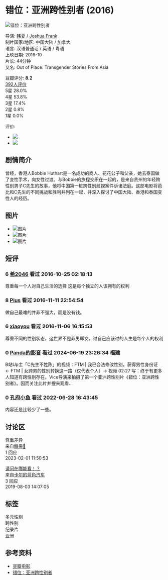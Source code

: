 # 错位：亚洲跨性别者 (2016)

![错位：亚洲跨性别者](https://img3.doubanio.com/view/photo/s_ratio_poster/public/p2392005767.webp)

导演: [韩夏](/subject_search?search_text=%E9%9F%A9%E5%A4%8F) / [Joshua Frank](/subject_search?search_text=Joshua%20Frank)   
制片国家/地区: 中国大陆 / 加拿大   
语言: 汉语普通话 / 英语 / 粤语   
上映日期: 2016-10   
片长: 44分钟   
又名: Out of Place: Transgender Stories From Asia   

豆瓣评分: **8.2**  
[392人评价](comments)  
5星 28.0%  
4星 53.8%  
3星 17.4%  
2星 0.8%  
1星 0.0%

评价:  
- ![](https://img9.doubanio.com/cuphead/movie-static/pics/short-comment.gif)  
- ![](https://img1.doubanio.com/cuphead/movie-static/pics/add-review.gif)  

## 剧情简介

曾经，香港人Bobbie Huthart是一名成功的商人、花花公子和父亲，她去泰国做了变性手术，向女性过渡。与Bobbie的旅程交织在一起的，是来自贵州的年轻跨性别男子C先生的故事，他将中国第一桩跨性别歧视案件诉诸法庭。这部电影将芭比和C先生的不同挑战和胜利并列在一起，并深入探讨了中国大陆、香港和泰国变性人的经历。

## 图片

- ![图片](https://img9.doubanio.com/view/photo/sqxs/public/p2909635624.webp)  
- ![图片](https://img3.doubanio.com/view/photo/sqxs/public/p2392005767.webp)  
- ![图片](https://img3.doubanio.com/view/photo/sqxs/public/p2391903033.webp)  

## 短评 

### 6 [希2046](https://www.douban.com/people/4291169/) 看过 2016-10-25 02:18:13
尊重每一个人对自己生活的选择 这是每个独立的人该拥有的权利

### 8 [Pius](https://www.douban.com/people/Pius/) 看过 2016-11-11 22:54:54
做自己最难的并非不强大，而是没有钱。

### 6 [xiaoyou](https://www.douban.com/people/67495759/) 看过 2016-11-06 16:15:53
尊重不同的性别状态，这世界不是非男即女，过自己应该过的人生是每个人的权利

### 0 [Panda的影音](https://www.douban.com/people/PandaMovieMusic/) 看过 2024-06-19 23:26:34 福建
B站Up主「C先生不姓陈」的视频：FTM | 我已合法修改性别，获得男性身份证 ← FTM | 女跨男的性别转换这一路（仅代表个人）→ 视频 02:27 写：终于有更多人知道有跨性别存在。Vice导演来拍摄了第一个亚洲跨性别片《错位：亚洲跨性别者》。因而关注此片并搜来观看...

### 0 [孔府小鱼](https://www.douban.com/people/kxty1028/) 看过 2022-06-28 16:43:45
内容还是比较少了一些。

## 讨论区

[尊重差异](https://movie.douban.com/subject/26899034/discussion/637387502/ "尊重差异")  
来自[糖果🍬](https://www.douban.com/people/258733099/)  
1 回应  
2023-02-01 11:50:53  

[请问在哪能看！？](https://movie.douban.com/subject/26899034/discussion/615302740/ "请问在哪能看！？")  
来自[卡尔的蓝色汽车](https://www.douban.com/people/139035054/)  
3 回应  
2019-08-03 14:07:05  

## 标签

多元性别  
跨性别  
纪录片  
亚洲  

## 参考资料

- [豆瓣电影](https://movie.douban.com)  
- [错位：亚洲跨性别者](https://movie.douban.com/subject/26899034/)  
